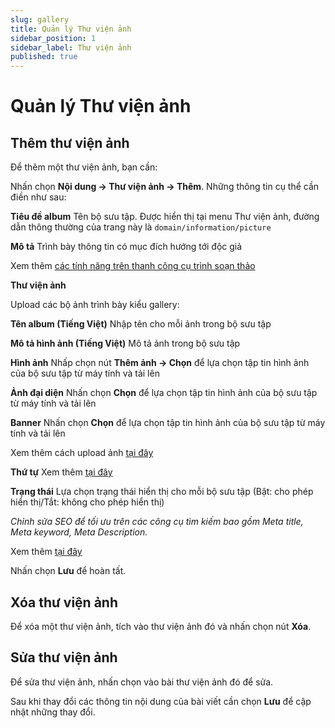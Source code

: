 ```yaml
---
slug: gallery
title: Quản lý Thư viện ảnh
sidebar_position: 1
sidebar_label: Thư viện ảnh
published: true
---
```

# Quản lý Thư viện ảnh

## Thêm thư viện ảnh

Để thêm một thư viện ảnh, bạn cần:

Nhấn chọn **Nội dung -> Thư viện ảnh -> Thêm**. Những thông tin cụ thể cần điền như sau:

**Tiêu đề album**
Tên bộ sưu tập. Được hiển thị tại menu Thư viện ảnh, đường dẫn thông thường của trang này là `domain/information/picture`

**Mô tả**
Trình bày thông tin có mục đích hướng tới độc giả

Xem thêm [các tính năng trên thanh công cụ trình soạn thảo](https://mkmate.osd.vn/docs/common/tinymce)

**Thư viện ảnh**

Upload các bộ ảnh trình bày kiểu gallery:

**Tên album (Tiếng Việt)**
Nhập tên cho mỗi ảnh trong bộ sưu tập

**Mô tả hình ảnh (Tiếng Việt)**
Mô tả ảnh trong bộ sưu tập

**Hình ảnh**
Nhấp chọn nút **Thêm ảnh -> Chọn** để lựa chọn tập tin hình ảnh của bộ sưu tập từ máy tính và tải lên

**Ảnh đại diện**
Nhấn chọn **Chọn** để lựa chọn tập tin hình ảnh của bộ sưu tập từ máy tính và tải lên

**Banner**
Nhấn chọn **Chọn** để lựa chọn tập tin hình ảnh của bộ sưu tập từ máy tính và tải lên

Xem thêm cách upload ảnh [tại đây](https://mkmate.osd.vn/docs/common/finder)

**Thứ tự**
Xem thêm [tại đây](https://mkmate.osd.vn/docs/common/logic)

**Trạng thái**
Lựa chọn trạng thái hiển thị cho mỗi bộ sưu tập (Bật: cho phép hiển thị/Tắt: không cho phép hiển thị)

_Chỉnh sửa SEO để tối ưu trên các công cụ tìm kiếm bao gồm Meta title, Meta keyword, Meta Description._

Xem thêm [tại đây](https://mkmate.osd.vn/docs/seo/serp)

Nhấn chọn **Lưu** để hoàn tất.

## Xóa thư viện ảnh

Để xóa một thư viện ảnh, tích vào thư viện ảnh đó và nhấn chọn nút **Xóa**.

## Sửa thư viện ảnh

Để sửa thư viện ảnh, nhấn chọn vào bài thư viện ảnh đó để sửa.

Sau khi thay đổi các thông tin nội dung của bài viết cần chọn **Lưu** để cập nhật những thay đổi.
